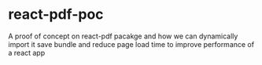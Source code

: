 # react-pdf-poc
A proof of concept on react-pdf pacakge and how we can dynamically import it save bundle and reduce page load time to improve performance of a react app
